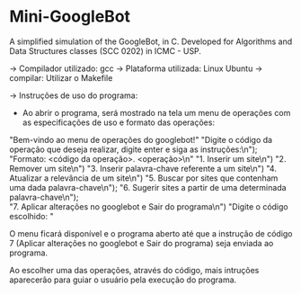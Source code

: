 # Mini-GoogleBot
A simplified simulation of the GoogleBot, in C. Developed for Algorithms and Data Structures classes (SCC 0202) in ICMC - USP.


 -> Compilador utilizado: gcc
 -> Plataforma utilizada: Linux Ubuntu
 -> compilar: Utilizar o Makefile

 -> Instruções de uso do programa:
	
- Ao abrir o programa, será mostrado na tela um menu de operações com as especificações de uso e formato das operações: 
	
"Bem-vindo ao menu de operações do googlebot!"
"Digite o código da operação que deseja realizar, digite enter e siga as instruções:\n");
	 "Formato: <código da operação>. <operação>\n"
	 "1. Inserir um site\n")
	 "2. Remover um site\n")
	 "3. Inserir palavra-chave referente a um site\n")
	 "4. Atualizar a relevância de um site\n")
	 "5. Buscar por sites que contenham uma dada palavra-chave\n");
	 "6. Sugerir sites a partir de uma determinada palavra-chave\n");	
	 "7. Aplicar alterações no googlebot e Sair do programa\n")
	 "Digite o código escolhido: "

  O menu ficará disponível e o programa aberto até que a instrução de código 7 (Aplicar alterações no googlebot e Sair do programa)
seja enviada ao programa.

Ao escolher uma das operações, através do código, mais intruções aparecerão para guiar o usuário pela execução do programa.
